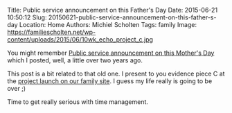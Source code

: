 Title: Public service announcement on this Father's Day
Date: 2015-06-21 10:50:12
Slug: 20150621-public-service-announcement-on-this-father-s-day
Location: Home
Authors: Michiel Scholten
Tags: family
Image: https://familiescholten.net/wp-content/uploads/2015/06/10wk_echo_project_c.jpg

You might remember [Public service announcement on this Mother's Day](http://dammit.nl/p/934) which I posted, well, a little over two years ago.

This post is a bit related to that old one. I present to you evidence piece C at the [project launch on our family site](http://familiescholten.net/2015/06/vaderdag-gaat-drukker-worden/). I guess my life really is going to be over ;)

Time to get really serious with time management.
